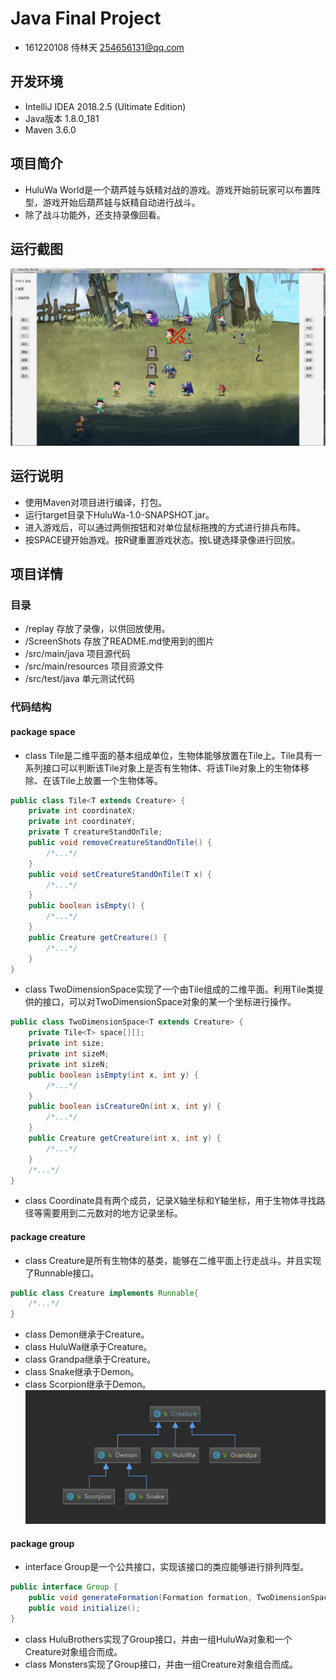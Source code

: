 # Java Final Project
* 161220108 侍林天 <254656131@qq.com>
## 开发环境
* IntelliJ IDEA 2018.2.5 (Ultimate Edition)
* Java版本 1.8.0_181
* Maven 3.6.0
## 项目简介
* HuluWa World是一个葫芦娃与妖精对战的游戏。游戏开始前玩家可以布置阵型，游戏开始后葫芦娃与妖精自动进行战斗。
* 除了战斗功能外，还支持录像回看。
## 运行截图  
![image](ScreenShots/battle1.png)
## 运行说明
* 使用Maven对项目进行编译，打包。
* 运行target目录下HuluWa-1.0-SNAPSHOT.jar。
* 进入游戏后，可以通过两侧按钮和对单位鼠标拖拽的方式进行排兵布阵。
* 按SPACE键开始游戏。按R键重置游戏状态。按L键选择录像进行回放。
## 项目详情
### 目录
* /replay 存放了录像，以供回放使用。
* /ScreenShots 存放了README.md使用到的图片
* /src/main/java 项目源代码
* /src/main/resources 项目资源文件
* /src/test/java 单元测试代码
### 代码结构
#### package space
* class Tile是二维平面的基本组成单位，生物体能够放置在Tile上。Tile具有一系列接口可以判断该Tile对象上是否有生物体、将该Tile对象上的生物体移除、在该Tile上放置一个生物体等。  
```java
public class Tile<T extends Creature> {
    private int coordinateX;
    private int coordinateY;
    private T creatureStandOnTile;
    public void removeCreatureStandOnTile() {
        /*...*/
    }
    public void setCreatureStandOnTile(T x) {
        /*...*/
    }
    public boolean isEmpty() {
        /*...*/
    }
    public Creature getCreature() {
        /*...*/
    }
}
```
* class TwoDimensionSpace实现了一个由Tile组成的二维平面。利用Tile类提供的接口，可以对TwoDimensionSpace对象的某一个坐标进行操作。
```java
public class TwoDimensionSpace<T extends Creature> {
    private Tile<T> space[][];
    private int size;
    private int sizeM;
    private int sizeN;
    public boolean isEmpty(int x, int y) {
        /*...*/
    }
    public boolean isCreatureOn(int x, int y) {
        /*...*/
    }
    public Creature getCreature(int x, int y) {
        /*...*/
    }
    /*...*/
}
```
* class Coordinate具有两个成员，记录X轴坐标和Y轴坐标，用于生物体寻找路径等需要用到二元数对的地方记录坐标。
#### package creature
* class Creature是所有生物体的基类，能够在二维平面上行走战斗。并且实现了Runnable接口。
```java
public class Creature implements Runnable{
    /*...*/
}
```
* class Demon继承于Creature。
* class HuluWa继承于Creature。
* class Grandpa继承于Creature。
* class Snake继承于Demon。
* class Scorpion继承于Demon。
![image](ScreenShots/creature1.png)
#### package group
* interface Group是一个公共接口，实现该接口的类应能够进行排列阵型。
```java
public interface Group {
    public void generateFormation(Formation formation, TwoDimensionSpace space, int x, int y, int direction);
    public void initialize();
}
```
* class HuluBrothers实现了Group接口，并由一组HuluWa对象和一个Creature对象组合而成。
* class Monsters实现了Group接口，并由一组Creature对象组合而成。
